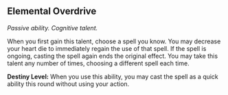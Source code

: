 ## Elemental Overdrive

_Passive ability. Cognitive talent._

When you first gain this talent, choose a spell you know. You may decrease your heart die to immediately regain the use of that spell. If the spell is ongoing, casting the spell again ends the original effect.
You may take this talent any number of times, choosing a different spell each time.

**Destiny Level:**
When you use this ability, you may cast the spell as a quick ability this round without using your action.
